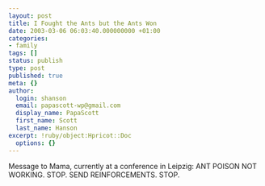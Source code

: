 ```yaml
---
layout: post
title: I Fought the Ants but the Ants Won
date: 2003-03-06 06:03:40.000000000 +01:00
categories:
- family
tags: []
status: publish
type: post
published: true
meta: {}
author:
  login: shanson
  email: papascott-wp@gmail.com
  display_name: PapaScott
  first_name: Scott
  last_name: Hanson
excerpt: !ruby/object:Hpricot::Doc
  options: {}
---
```

<p>Message to Mama, currently at a conference in Leipzig: ANT POISON NOT WORKING. STOP. SEND REINFORCEMENTS. STOP.</p>
